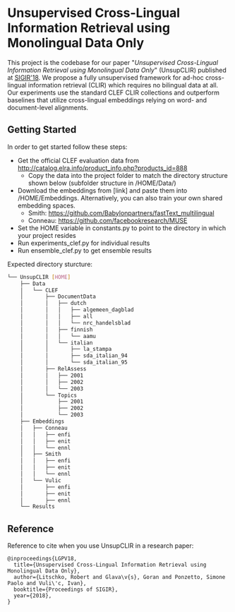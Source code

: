 
# Unsupervised Cross-Lingual Information Retrieval using Monolingual Data Only 

This project is the codebase for our paper "*Unsupervised Cross-Lingual Information Retrieval using Monolingual Data Only*" (UnsupCLIR) published at [SIGIR'18](http://sigir.org/sigir2018/). We propose a fully unsupervised framework for ad-hoc cross-lingual information retrieval (CLIR) which requires no bilingual data at all. Our experiments use the standard CLEF CLIR collections and outperform baselines that utilize cross-lingual embeddings relying on word- and document-level alignments.



## Getting Started
In order to get started follow these steps:
* Get the official CLEF evaluation data from http://catalog.elra.info/product_info.php?products_id=888
    * Copy the data into the project folder to match the directory structure shown below (subfolder structure in /HOME/Data/)
* Download the embeddings from [link] and paste them into /HOME/Embeddings. Alternatively, you can also train your own shared embedding spaces.
	* Smith: https://github.com/Babylonpartners/fastText_multilingual
	* Conneau: https://github.com/facebookresearch/MUSE
* Set the HOME variable in constants<i></i>.py to point to the directory in which your project resides
* Run experiments_clef.py for individual results
* Run ensemble_clef.py to get ensemble results

Expected directory sturcture:

```bash
└── UnsupCLIR [HOME]
    ├── Data
    │   └── CLEF
    │       ├── DocumentData
    │       │   ├── dutch
    │       │   │   ├── algemeen_dagblad
    │       │   │   ├── all
    │       │   │   └── nrc_handelsblad
    │       │   ├── finnish
    │       │   │   └── aamu
    │       │   └── italian
    │       │       ├── la_stampa
    │       │       ├── sda_italian_94
    │       │       └── sda_italian_95
    │       ├── RelAssess
    │       │   ├── 2001
    │       │   ├── 2002
    │       │   └── 2003
    │       └── Topics
    │           ├── 2001
    │           ├── 2002
    │           └── 2003
    ├── Embeddings
    │   ├── Conneau
    │   │   ├── enfi
    │   │   ├── enit
    │   │   └── ennl
    │   ├── Smith
    │   │   ├── enfi
    │   │   ├── enit
    │   │   └── ennl
    │   └── Vulic
    │       ├── enfi
    │       ├── enit
    │       ├── ennl
    └── Results
```

## Reference

Reference to cite when you use UnsupCLIR in a research paper:

```
@inproceedings{LGPV18,
  title={Unsupervised Cross-Lingual Information Retrieval using Monolingual Data Only},
  author={Litschko, Robert and Glava\v{s}, Goran and Ponzetto, Simone Paolo and Vuli\'c, Ivan},
  booktitle={Proceedings of SIGIR},
  year={2018},
}
```
